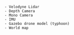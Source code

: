     - Velodyne Lidar 
    - Depth Camera
    - Mono Camera
    - IMU 
    - Gazebo drone model (typhoon)
    - World map   
